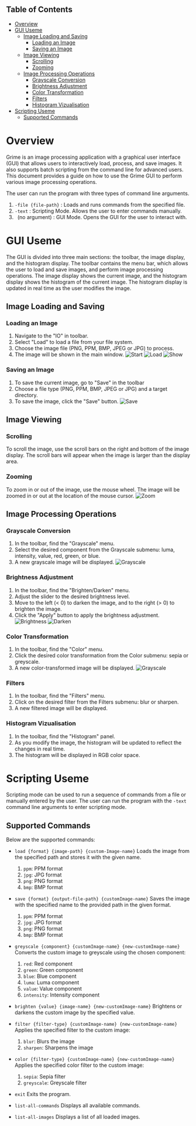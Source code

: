 ## Table of Contents

- [Overview](#overview)
- [GUI Useme](#gui-useme)
  - [Image Loading and Saving](#image-loading-and-saving)
    - [Loading an Image](#loading-an-image)
    - [Saving an Image](#saving-an-image)
  - [Image Viewing](#image-viewing)
    - [Scrolling](#scrolling)
    - [Zooming](#zooming)
  - [Image Processing Operations](#image-processing-operations)
    - [Grayscale Conversion](#grayscale-conversion)
    - [Brightness Adjustment](#brightness-adjustment)
    - [Color Transformation](#color-transformation)
    - [Filters](#filters)
    - [Histogram Vizualisation](#histogram-vizualisation)
- [Scripting Useme](#scripting-useme)
  - [Supported Commands](#supported-commands)

# Overview

Grime is an image processing application with a graphical user interface (GUI) that allows users to interactively load, process, and save images. It also supports batch scripting from the command line for advanced users. This document provides a guide on how to use the Grime GUI to perform various image processing operations.

The user can run the program with three types of command line arguments.

1.  `-file {file-path}` : Loads and runs commands from the specified file.
2. `-text` : Scripting Mode. Allows the user to enter commands manually. 
3. ` `(no argument) : GUI Mode. Opens the GUI for the user to interact with.


# GUI Useme

The GUI is divided into three main sections: the toolbar, the image display, and the histogram display. The toolbar contains the menu bar, which allows the user to load and save images, and perform image processing operations. The image display shows the current image, and the histogram display shows the histogram of the current image. The histogram display is updated in real time as the user modifies the image.

## Image Loading and Saving

### Loading an Image
1. Navigate to the "IO" in toolbar.
2. Select "Load" to load a file from your file system.
3. Choose the image file (PNG, PPM, BMP, JPEG or JPG) to process.
4. The image will be shown in the main window.
![Start](res/screenshots/1Start.png)
![Load](res/screenshots/2Load.png)
![Show](res/screenshots/3Loaded.png)



### Saving an Image

1. To save the current image, go to "Save" in the toolbar
2. Choose a file type (PNG, PPM, BMP, JPEG or JPG) and a target directory.
3. To save the image, click the "Save" button.
![Save](res/screenshots/7Save.png)

## Image Viewing

### Scrolling 
To scroll the image, use the scroll bars on the right and bottom of the image display. The scroll bars will appear when the image is larger than the display area.

### Zooming
To zoom in or out of the image, use the mouse wheel. The image will be zoomed in or out at the location of the mouse cursor.
![Zoom](res/screenshots/8Zoom.png)
## Image Processing Operations

### Grayscale Conversion

1. In the toolbar, find the "Grayscale" menu.
2. Select the desired component from the Grayscale submenu: luma, intensity, value, red, green, or blue.
3. A new grayscale image will be displayed.
   ![Grayscale](res/screenshots/9Greyscale.png)
  
### Brightness Adjustment
1. In the toolbar, find the "Brighten/Darken" menu.
2. Adjust the slider to the desired brightness level.
3. Move to the left (< 0) to darken the image, and to the right (> 0) to brighten the image.
4. Click the "Apply" button to apply the brightness adjustment.
   ![Brightness](res/screenshots/6Brighten.png)
   ![Darken](res/screenshots/5Darken.png)

### Color Transformation
1. In the toolbar, find the "Color" menu.
2. Click the desired color transformation from the Color submenu: sepia or greyscale.
3. A new color-transformed image will be displayed.
     ![Grayscale](res/screenshots/4Sepia.png)

### Filters
1. In the toolbar, find the "Filters" menu.
2. Click on the desired filter from the Filters submenu: blur or sharpen.
3. A new filtered image will be displayed.

### Histogram Vizualisation
1. In the toolbar, find the "Histogram" panel.
2. As you modify the image, the histogram will be updated to reflect the changes in real time.
3. The histogram will be displayed in RGB color space.

# Scripting Useme

Scripting mode can be used to run a sequence of commands from a file or manually entered by the user. The user can run the program with the `-text` command line arguments to enter scripting mode. 



## Supported Commands

Below are the supported commands:

- `load {format} {image-path} {custom-Image-name}`
  Loads the image from the specified path and stores it with the given name.
    1. `ppm`: PPM format
    2. `jpg`: JPG format
    3. `png`: PNG format
    4. `bmp`: BMP format
- `save {format} {output-file-path} {customImage-name}`
  Saves the image with the specified name to the provided path in the given format.
    1. `ppm`: PPM format
    2. `jpg`: JPG format
    3. `png`: PNG format
    4. `bmp`: BMP format
- `greyscale {component} {customImage-name} {new-customImage-name}`
  Converts the custom image to greyscale using the chosen component:
    1. `red`: Red component
    2. `green`: Green component
    3. `blue`: Blue component
    4. `luma`: Luma component
    5. `value`: Value component
    6. `intensity`: Intensity component

- `brighten {value} {image-name} {new-customImage-name}`
  Brightens or darkens the custom image by the specified value.

- `filter {filter-type} {customImage-name} {new-customImage-name}`
  Applies the specified filter to the custom image:
    1. `blur`: Blurs the image
    2. `sharpen`: Sharpens the image

- `color {filter-type} {customImage-name} {new-customImage-name}`
  Applies the specified color filter to the custom image:
    1. `sepia`: Sepia filter
    2. `greyscale`: Greyscale filter

- `exit`
  Exits the program.

- `list-all-commands`
  Displays all available commands.

- `list-all-images`
  Displays a list of all loaded images.